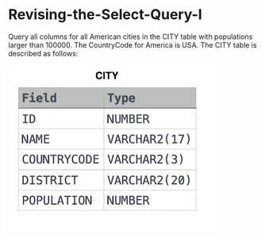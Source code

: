 # Revising-the-Select-Query-I
Query all columns for all American cities in the CITY table with populations larger than 100000. The CountryCode for America is USA.
The CITY table is described as follows:

![image](https://github.com/chinomnsomaduka/Revising-the-Select-Query-I/blob/main/Revising%20the%20Select%20Query%20I.jpg)
